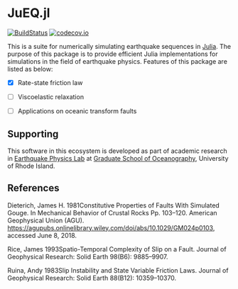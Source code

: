 # JuEQ.jl
[![BuildStatus](https://travis-ci.com/shipengcheng1230/JuEQ.jl.svg?token=zsZu59CsqQTTp7wzi7zP&branch=master)](https://travis-ci.com/shipengcheng1230/JuEQ.jl)
[![codecov.io](https://codecov.io/gh/shipengcheng1230/JuEQ.jl/coverage.svg?token=ag6kv61zOW&branch=master)](https://codecov.io/gh/shipengcheng1230/JuEQ.jl?branch=master)

This is a suite for numerically simulating earthquake sequences in [Julia](https://julialang.org/). The purpose of this package is to provide efficient Julia implementations for simulations in the field of earthquake physics. Features of this package are listed as below:


- [x] Rate-state friction law
- [ ] Viscoelastic relaxation
- [ ] Applications on oceanic transform faults


## Supporting
This software in this ecosystem is developed as part of academic research in
[Earthquake Physics Lab](http://weilab.uri.edu/) at
[Graduate School of Oceanography](https://web.uri.edu/gso/), University of Rhode Island.


## References
Dieterich, James H. 1981Constitutive Properties of Faults With Simulated Gouge. In Mechanical Behavior of Crustal Rocks Pp. 103–120. American Geophysical Union (AGU). https://agupubs.onlinelibrary.wiley.com/doi/abs/10.1029/GM024p0103, accessed June 8, 2018.


Rice, James 1993Spatio-Temporal Complexity of Slip on a Fault. Journal of Geophysical Research: Solid Earth 98(B6): 9885–9907.


Ruina, Andy 1983Slip Instability and State Variable Friction Laws. Journal of Geophysical Research: Solid Earth 88(B12): 10359–10370.
